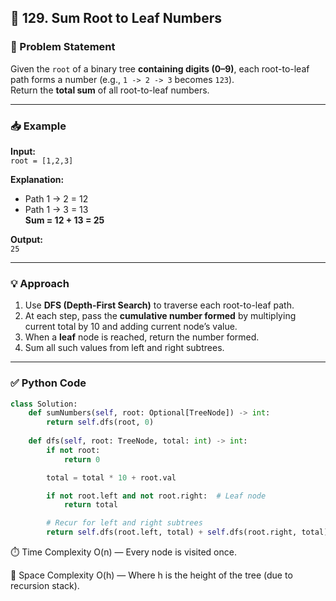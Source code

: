 ## 🌳 129. Sum Root to Leaf Numbers

### 📝 Problem Statement  
Given the `root` of a binary tree **containing digits (0–9)**, each root-to-leaf path forms a number (e.g., `1 -> 2 -> 3` becomes `123`).  
Return the **total sum** of all root-to-leaf numbers.

---

### 📥 Example  

**Input:**  
`root = [1,2,3]`  

**Explanation:**  
- Path 1 → 2 = 12  
- Path 1 → 3 = 13  
**Sum = 12 + 13 = 25**  

**Output:**  
`25`

---

### 💡 Approach  

1. Use **DFS (Depth-First Search)** to traverse each root-to-leaf path.
2. At each step, pass the **cumulative number formed** by multiplying current total by 10 and adding current node’s value.
3. When a **leaf** node is reached, return the number formed.
4. Sum all such values from left and right subtrees.

---

### ✅ Python Code  
```python
class Solution:
    def sumNumbers(self, root: Optional[TreeNode]) -> int:
        return self.dfs(root, 0)
    
    def dfs(self, root: TreeNode, total: int) -> int:
        if not root:
            return 0

        total = total * 10 + root.val

        if not root.left and not root.right:  # Leaf node
            return total

        # Recur for left and right subtrees
        return self.dfs(root.left, total) + self.dfs(root.right, total)
```
⏱️ Time Complexity
O(n) — Every node is visited once.

💾 Space Complexity
O(h) — Where h is the height of the tree (due to recursion stack).
